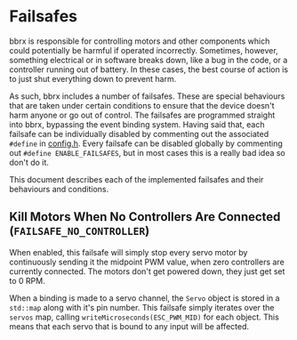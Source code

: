 # Failsafes
bbrx is responsible for controlling motors and other components which could potentially be harmful if operated incorrectly.  Sometimes, however, something electrical or in software breaks down, like a bug in the code, or a controller running out of battery.  In these cases, the best course of action is to just shut everything down to prevent harm.

As such, bbrx includes a number of failsafes.  These are special behaviours that are taken under certain conditions to ensure that the device doesn't harm anyone or go out of control.  The failsafes are programmed straight into bbrx, bypassing the event binding system.  Having said that, each failsafe can be individually disabled by commenting out the associated `#define` in [config.h](../bbrx/config.h).  Every failsafe can be disabled globally by commenting out `#define ENABLE_FAILSAFES`, but in most cases this is a really bad idea so don't do it.

This document describes each of the implemented failsafes and their behaviours and conditions.

## Kill Motors When No Controllers Are Connected (`FAILSAFE_NO_CONTROLLER`)
When enabled, this failsafe will simply stop every servo motor by continuously sending it the midpoint PWM value, when zero controllers are currently connected.  The motors don't get powered down, they just get set to 0 RPM.

When a binding is made to a servo channel, the `Servo` object is stored in a `std::map` along with it's pin number.  This failsafe simply iterates over the `servos` map, calling `writeMicroseconds(ESC_PWM_MID)` for each object.  This means that each servo that is bound to any input will be affected.
